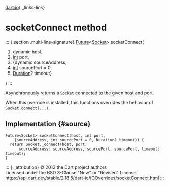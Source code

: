[dart:io](../../dart-io/dart-io-library){._links-link}

socketConnect method
====================

::: {.section .multi-line-signature}
[Future](../../dart-async/future-class)\<[Socket](../socket-class)\>
socketConnect(

1.  dynamic host,
2.  [int](../../dart-core/int-class) port,
3.  {dynamic sourceAddress,
4.  [int](../../dart-core/int-class) sourcePort = 0,
5.  [Duration](../../dart-core/duration-class)? timeout}

)
:::

Asynchronously returns a `Socket` connected to the given host and port.

When this override is installed, this functions overrides the behavior
of `Socket.connect(...)`.

Implementation {#source}
--------------

``` {.language-dart data-language="dart"}
Future<Socket> socketConnect(host, int port,
    {sourceAddress, int sourcePort = 0, Duration? timeout}) {
  return Socket._connect(host, port,
      sourceAddress: sourceAddress, sourcePort: sourcePort, timeout: timeout);
}
```

::: {._attribution}
© 2012 the Dart project authors\
Licensed under the BSD 3-Clause \"New\" or \"Revised\" License.\
<https://api.dart.dev/stable/2.18.5/dart-io/IOOverrides/socketConnect.html>
:::
